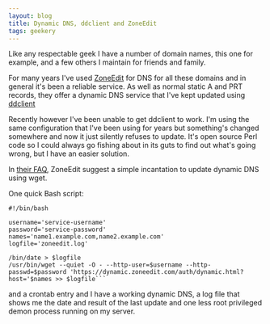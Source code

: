 ```yaml
---
layout: blog
title: Dynamic DNS, ddclient and ZoneEdit
tags: geekery
---
```


Like any respectable geek I have a number of domain names, this one for example, and a few others I maintain for friends and family.

For many years I've used [ZoneEdit](http://www.zoneedit.com/) for DNS for all these domains and in general it's been a reliable service. As well as normal static A and PRT records, they offer a dynamic DNS service that I've kept updated using [ddclient](http://sourceforge.net/projects/ddclient/)

Recently however I've been unable to get ddclient to work. I'm using the same configuration that I've been using for years but something's changed somewhere and now it just silently refuses to update. It's open source Perl code so I could always go fishing about in its guts to find out what's going wrong, but I have an easier solution.

In [their FAQ](http://www.zoneedit.com/faq.html), ZoneEdit suggest a simple incantation to update dynamic DNS using wget.

One quick Bash script:

    #!/bin/bash

    username='service-username'
    password='service-password'
    names='name1.example.com,name2.example.com'
    logfile='zoneedit.log'

    /bin/date > $logfile
    /usr/bin/wget --quiet -O - --http-user=$username --http-passwd=$password 'https://dynamic.zoneedit.com/auth/dynamic.html?host='$names >> $logfile```

and a crontab entry and I have a working dynamic DNS, a log file that shows me the date and result of the last update and one less root privileged demon process running on my server.